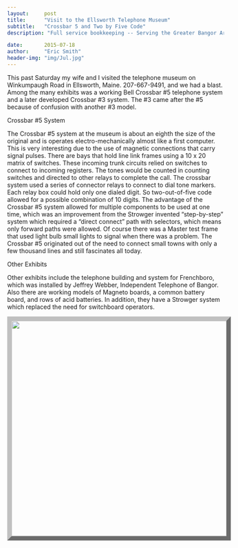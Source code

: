 ```yaml
---
layout:     post
title:      "Visit to the Ellsworth Telephone Museum"
subtitle:   "Crossbar 5 and Two by Five Code"
description: "Full service bookkeeping -- Serving the Greater Bangor Area"

date:       2015-07-18
author:     "Eric Smith"
header-img: "img/Jul.jpg"
---
```



This past Saturday my wife and I visited the telephone museum on Winkumpaugh Road in Ellsworth, Maine. 207-667-9491, and we had a blast.  Among the many exhibits was a working Bell Crossbar #5 telephone system and a later developed Crossbar #3 system.  The #3 came after the #5 because of confusion with another #3 model. 
<p>
Crossbar #5 System
<p> 
The Crossbar #5 system at the museum is about an eighth the size of the original and is operates electro-mechanically almost like a first computer.  This is very interesting due to the use of magnetic connections that carry signal pulses.  
There are bays that hold line link frames using a 10 x 20 matrix of switches.  These incoming trunk circuits relied on switches to connect to incoming registers.  The tones would be counted in counting switches and directed to other relays to complete the call.  The crossbar system used a series of connector relays to connect to dial tone markers.  Each relay box could hold only one dialed digit.  So two-out-of-five code allowed for a possible combination of 10 digits.  
The advantage of the Crossbar #5 system allowed for multiple components to be used at one time, which was an improvement from the Strowger invented “step-by-step” system which required a “direct connect” path with selectors, which means only forward paths were allowed.
Of course there was a Master test frame that used light bulb small lights to signal when there was a problem.  The Crossbar #5 originated out of the need to connect small towns with only a few thousand lines and still fascinates all today. 
<p>
Other Exhibits
<p>
Other exhibits include the telephone building and system for Frenchboro, which was installed by Jeffrey Webber, Independent Telephone of Bangor. Also there are working models of Magneto boards, a common battery board, and rows of acid batteries.  In addition, they have a Strowger system which replaced the need for switchboard operators.

<p><p>
<middle>
<p align="middle">

<img style="border:10px outset silver;" src="/eric/imgblog/1.png" width="500" border="5"/>



